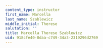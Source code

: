 ```yaml
---
content_type: instructor
first_name: Marcella
last_name: Szablewicz
middle_initial: Therese
salutation: ''
title: Marcella Therese Szablewicz
uid: 918cfe40-0daa-c749-34a3-2319296d2769
---
```

